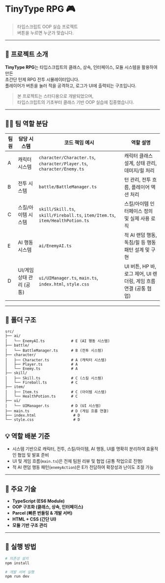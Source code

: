 # TinyType RPG 🎮

> 타입스크립트 OOP 실습 프로젝트  
> 버튼을 누르면 누군가 맞습니다.

---

## 👾 프로젝트 소개

**TinyType RPG**는 타입스크립트의 클래스, 상속, 인터페이스, 모듈 시스템을 활용하여 만든  
초간단 턴제 RPG 전투 시뮬레이터입니다.  
플레이어가 버튼을 눌러 적을 공격하고, 로그가 UI에 출력되는 구조입니다.

> 본 프로젝트는 스터디용으로 개발되었으며,  
> 타입스크립트의 기초부터 클래스 기반 OOP 실습에 집중했습니다.

---

## 🧑‍💻 팀 역할 분담

| 팀원 | 담당 시스템              | 코드 책임 예시                                                                | 역할 설명                                                        |
| ---- | ------------------------ | ----------------------------------------------------------------------------- | ---------------------------------------------------------------- |
| A    | 캐릭터 시스템            | `character/Character.ts`, `character/Player.ts`, `character/Enemy.ts`         | 캐릭터 클래스 설계, 상태 관리, 데미지/힐 처리                    |
| B    | 전투 시스템              | `battle/BattleManager.ts`                                                     | 턴 관리, 전투 흐름, 플레이어 액션 처리                           |
| C    | 스킬/아이템 시스템       | `skill/Skill.ts`, `skill/Fireball.ts`, `item/Item.ts`, `item/HealthPotion.ts` | 스킬/아이템 인터페이스 정의 및 실제 사용 로직                    |
| E    | AI 행동 시스템           | `ai/EnemyAI.ts`                                                               | 적 AI 랜덤 행동, 독침/힐 등 행동 패턴 설계 및 구현               |
| D    | UI/게임 상태 관리 (공통) | `ui/UIManager.ts`, `main.ts`, `index.html`, `style.css`                       | UI 버튼, HP 바, 로그 제어, UI 렌더링, 게임 흐름 연결 (공통 협업) |

---

## 📂 폴더 구조

```plaintext
src/
├── ai/
│   └── EnemyAI.ts            # E (AI 행동 시스템)
├── battle/
│   └── BattleManager.ts      # B (전투 시스템)
├── character/
│   ├── Character.ts          # A (캐릭터 시스템)
│   ├── Player.ts             # A
│   └── Enemy.ts              # A
├── skill/
│   ├── Skill.ts              # C (스킬 시스템)
│   └── Fireball.ts           # C
├── item/
│   ├── Item.ts               # C (아이템 시스템)
│   └── HealthPotion.ts       # C
├── ui/
│   └── UIManager.ts          # D (UI 시스템)
├── main.ts                   # D (게임 흐름 연결)
├── index.html                 # D
└── style.css                  # D
```

## 💡 역할 배분 기준

- 시스템 기반으로 캐릭터, 전투, 스킬/아이템, AI 행동, UI를 명확히 분리하여 효율적인 협업 및 발표 준비
- UI 및 게임 흐름(`main.ts`)은 전체 팀원 리뷰 및 협업 (공통 작업으로 진행)
- 적 AI 랜덤 행동 패턴(`enemyAction`)은 E가 전담하여 확장성과 난이도 조절 가능

---

## 🧩 주요 기술

- **TypeScript (ES6 Module)**
- **OOP 구조화 (클래스, 상속, 인터페이스)**
- **Parcel (빠른 번들링 & 개발 서버)**
- **HTML + CSS (간단 UI)**
- **모듈 기반 구조 관리**

---

## 🚀 실행 방법

```bash
# 의존성 설치
npm install

# 개발 서버 실행
npm run dev
```
